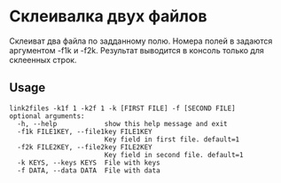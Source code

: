 
# Склеивалка двух файлов

Склеиват два файла по задданному полю. Номера полей в задаются аргументом -f1k и -f2k. Результат выводится в консоль только для склеенных строк.

## Usage

    link2files -k1f 1 -k2f 1 -k [FIRST FILE] -f [SECOND FILE]
    optional arguments:
      -h, --help            show this help message and exit
      -f1k FILE1KEY, --file1key FILE1KEY
                            Key field in first file. default=1
      -f2k FILE2KEY, --file2key FILE2KEY
                            Key field in second file. default=1
      -k KEYS, --keys KEYS  File with keys
      -f DATA, --data DATA  File with data

